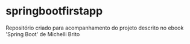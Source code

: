 # springbootfirstapp
Repositório criado para acompanhamento do projeto descrito no ebook 'Spring Boot' de Michelli Brito
